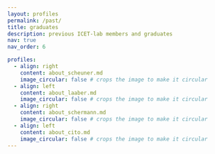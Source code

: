 ```yaml
---
layout: profiles
permalink: /past/
title: graduates
description: previous ICET-lab members and graduates
nav: true
nav_order: 6

profiles:
  - align: right
    content: about_scheuner.md
    image_circular: false # crops the image to make it circular
  - align: left
    content: about_laaber.md
    image_circular: false # crops the image to make it circular
  - align: right
    content: about_schermann.md
    image_circular: false # crops the image to make it circular
  - align: left
    content: about_cito.md
    image_circular: false # crops the image to make it circular
---
```

